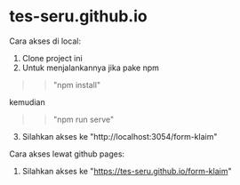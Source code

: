 # tes-seru.github.io

Cara akses di local:
1. Clone project ini
2. Untuk menjalankannya jika pake npm
>> "npm install"

kemudian

>> "npm run serve"
3. Silahkan akses ke "http://localhost:3054/form-klaim"

Cara akses lewat github pages:
1. Silahkan akses ke "https://tes-seru.github.io/form-klaim" 